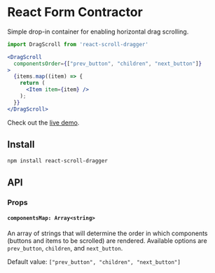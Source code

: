 # React Form Contractor

Simple drop-in container for enabling horizontal drag scrolling.

```jsx
import DragScroll from 'react-scroll-dragger'

<DragScroll
  componentsOrder={["prev_button", "children", "next_button"]}
>
  {items.map((item) => {
    return (
      <Item item={item} />
    );
  }}
</DragScroll>
```

Check out the [live demo](https://lyndonoc.github.io/react-scroll-dragger/).

## Install

```bash
npm install react-scroll-dragger
```

## API

### Props

#### `componentsMap: Array<string>`

An array of strings that will determine the order in which components (buttons and items to be scrolled) are rendered. Available options are `prev_button`, `children`, and `next_button`.

Default value: `["prev_button", "children", "next_button"]`
